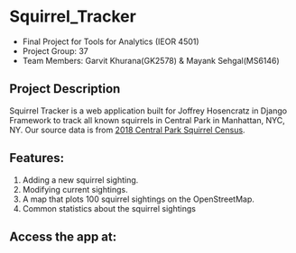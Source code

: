 # Squirrel_Tracker
* Final Project for Tools for Analytics (IEOR 4501)
* Project Group: 37
* Team Members: Garvit Khurana(GK2578) & Mayank Sehgal(MS6146)

## Project Description
Squirrel Tracker is a web application built for Joffrey Hosencratz in Django Framework to track all known squirrels in Central Park in Manhattan, NYC, NY.
Our source data is from [2018 Central Park Squirrel Census](https://data.cityofnewyork.us/api/views/vfnx-vebw/rows.csv).

## Features:
1. Adding a new squirrel sighting.
2. Modifying current sightings.
3. A map that plots 100 squirrel sightings on the OpenStreetMap.
4. Common statistics about the squirrel sightings

## Access the app at:

